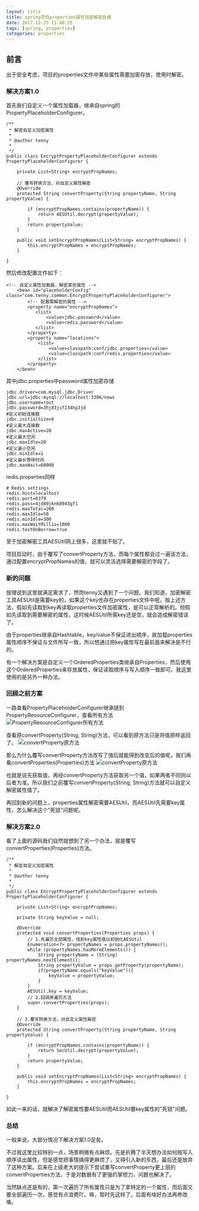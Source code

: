 ```yaml
---
layout: title
title: spring项目properties属性加密解密处理
date: 2017-12-25 11:48:25
tags: [spring, properties]
categories: properties
---
```


## 前言
出于安全考虑，项目的properties文件中某些属性需要加密存放，使用时解密。

### 解决方案1.0
首先我们自定义一个属性加载器，继承自spring的PropertyPlaceholderConfigurer。
```
/**
 * 解密自定义加密属性
 *
 * @author tenny
 *
 */
public class EncryptPropertyPlaceholderConfigurer extends PropertyPlaceholderConfigurer {

    private List<String> encryptPropNames;

    // 覆写转换方法，对自定义属性解密
    @Override
    protected String convertProperty(String propertyName, String propertyValue) {

        if (encryptPropNames.contains(propertyName)) {
            return AESUtil.decrypt(propertyValue);
        }
        return propertyValue;
    }

    public void setEncryptPropNames(List<String> encryptPropNames) {
        this.encryptPropNames = encryptPropNames;
    }

}
```

然后修改配置文件如下：
```
<!-- 自定义属性加载器，解密某些属性 -->
    <bean id="placeholderConfig" class="com.tenny.common.EncryptPropertyPlaceholderConfigurer">
        <!-- 配置需解密的属性 -->
        <property name="encryptPropNames">
           <list>
               <value>jdbc.password</value>
               <value>redis.password</value>
           </list>
        </property>
        <property name="locations">
            <list>
                <value>classpath:conf/jdbc.properties</value>
                <value>classpath:conf/redis.properties</value>
            </list>
        </property>
    </bean>
```

其中jdbc.properties中password属性加密存储
```
jdbc.driver=com.mysql.jdbc.Driver
jdbc.url=jdbc:mysql://localhost:3306/news
jdbc.username=root
jdbc.password=3hj83jsf234hp3jd
#定义初始连接数  
jdbc.initialSize=0
#定义最大连接数  
jdbc.maxActive=20
#定义最大空闲  
jdbc.maxIdle=20
#定义最小空闲  
jdbc.minIdle=1
#定义最长等待时间  
jdbc.maxWait=60000
```
redis.properties同样
```
# Redis settings
redis.host=localhost
redis.port=6379
redis.pass=4jd89jkn68943gf1
redis.maxTotal=200
redis.maxIdle=50
redis.minIdle=300
redis.maxWaitMillis=1000
redis.testOnBorrow=true
```

至于加密解密工具AESUtil网上很多，这里就不贴了。

项目启动时，由于覆写了convertProperty方法，而每个属性都会过一遍该方法，通过配置encryptPropNames的值，就可以灵活选择需要解密的字段了。

### 新的问题
按理说到这里就满足需求了，然而tenny又遇到了一个问题。我们知道，加密解密工具AESUtil是需要key的，如果这个key也存在properties文件中呢。按上述方法，假如先读取到key再读取properties文件加密属性，是可以正常解析的。但假如先读取到需要解密的属性，这时候AESUtil所需key还是空，就会造成解密错误了。

由于properties继承自Hashtable，key/value不保证进出顺序，故加载properties属性顺序不保证与文件所写一致，所以想通过把key属性写在最前面来解决是不行的。

有一个解决方案是自定义一个OrderedProperties类继承自Properties，然后使用这个OrderedProperties来存放属性，保证读取顺序与写入顺序一致即可。我这里使用的是另外一种办法。

### 回顾之前方案
一路查看PropertyPlaceholderConfigurer继承链到PropertyResourceConfigurer，查看所有方法
![PropertyResourceConfigurer所有方法](spring项目properties属性加密解密处理/20171225143231.png)

查看原convertProperty(String, String)方法，可以看到原方法只是将值原样返回了。
![convertProperty原方法](spring项目properties属性加密解密处理/20171225143351.png)

那么为什么覆写convertProperty方法改写了值后就能得到改变后的值呢，我们再看convertProperties(Properties)方法
![convertProperty原方法](spring项目properties属性加密解密处理/20171225144146.png)

也就是说先获取值，再经convertProperty方法获取另一个值，如果两者不同则以后者为准。所以我们之前覆写convertProperty(String, String)方法就可以自定义解密属性值了。

再回到新的问题上，properties属性解密需要AESUtil，而AESUtil先需要key属性，怎么解决这个"死锁"问题呢。

### 解决方案2.0
看了上面的源码我们自然就想到了另一个办法，就是覆写convertProperties(Properties)方法。
```
/**
 * 解密自定义加密属性
 *
 * @author tenny
 *
 */
public class EncryptPropertyPlaceholderConfigurer extends PropertyPlaceholderConfigurer {

    private List<String> encryptPropNames;

    private String keyValue = null;

    @Override
    protected void convertProperties(Properties props) {
        // 1.先遍历全部属性，找到key属性值以初始化AESUtil
        Enumeration<?> propertyNames = props.propertyNames();
        while (propertyNames.hasMoreElements()) {
            String propertyName = (String) propertyNames.nextElement();
            String propertyValue = props.getProperty(propertyName);
            if(propertyName.equals("keyValue")){
                keyValue = propertyValue;
            }
        }
        AESUtil.key = keyValue;
        // 2.回调原遍历方法
        super.convertProperties(props);
    }

    // 3.覆写转换方法，对自定义属性解密
    @Override
    protected String convertProperty(String propertyName, String propertyValue) {

        if (encryptPropNames.contains(propertyName)) {
            return SecUtil.decrypt(propertyValue);
        }
        return propertyValue;
    }

    public void setEncryptPropNames(List<String> encryptPropNames) {
        this.encryptPropNames = encryptPropNames;
    }

}
```
如此一来的话，就解决了解密属性要AESUtil而AESUtil要key属性的"死锁"问题。

### 总结
一般来说，大部分情况下解决方案1.0足矣。

不过我这里比较特别一点，场景稍微有点麻烦。先是折腾了半天想办法如何按写入顺序读出属性，但是感觉把事情搞得更麻烦了，又得引入新的东西，最后还是放弃了这种方案。后来在上级老大的提示下尝试重写convertProperty更上层的convertProperties方法，于是对数据有了更强的掌控力，问题也解决了。

当然缺点还是有的，第一次遍历了所有属性只是为了拿特定的一个属性，而后面又要全部遍历一次，感觉有点浪费吖。嘛，暂时先这样了。后面有啥好办法再修改咯。
